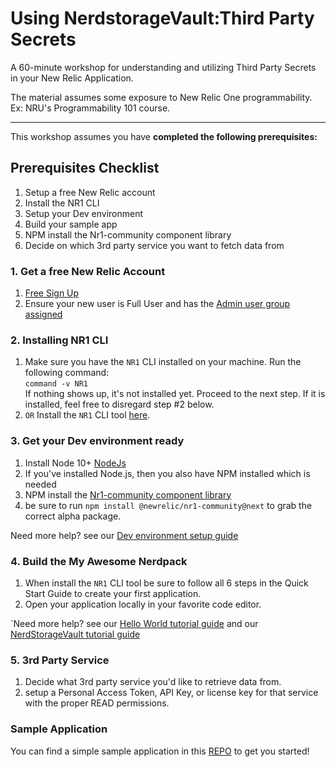 # Using NerdstorageVault:Third Party Secrets

A 60-minute workshop for understanding and utilizing Third Party Secrets in your New Relic Application.

The material assumes some exposure to New Relic One programmability. Ex: NRU's Programmability 101 course.

---

This workshop assumes you have **completed the following prerequisites:**

## Prerequisites Checklist

1. Setup a free New Relic account
2. Install the NR1 CLI
3. Setup your Dev environment
4. Build your sample app
5. NPM install the Nr1-community component library
6. Decide on which 3rd party service you want to fetch data from

### 1. Get a free New Relic Account

1. [Free Sign Up](https://newrelic.com/signup)
2. Ensure your new user is Full User and has the [Admin user group assigned](https://docs.newrelic.com/docs/accounts/accounts-billing/new-relic-one-pricing-users/users-roles)

### 2. Installing NR1 CLI

1. Make sure you have the `NR1` CLI installed on your machine. Run the following command:<br> `command -v NR1` <br> If nothing shows up, it's not installed yet. Proceed to the next step. If it is installed, feel free to disregard step #2 below.
2. `OR` Install the `NR1` CLI tool [here](https://one.newrelic.com/launcher/developer-center.launcher).

### 3. Get your Dev environment ready

1. Install Node 10+ [NodeJs](https://nodejs.org/en/)
2. If you've installed Node.js, then you also have NPM installed which is needed
3. NPM install the [Nr1-community component library](https://www.npmjs.com/package/@newrelic/nr1-community/v/0.0.1-alpha.5)
4. be sure to run `npm install @newrelic/nr1-community@next` to grab the correct alpha package.

Need more help? see our [Dev environment setup guide](https://developer.newrelic.com/build-apps/set-up-dev-env)

### 4. Build the My Awesome Nerdpack

1. When install the `NR1` CLI tool be sure to follow all 6 steps in the Quick Start Guide to create your first application.
2. Open your application locally in your favorite code editor.

`Need more help? see our [Hello World tutorial guide](https://developer.newrelic.com/build-apps/build-hello-world-app) and our
[NerdStorageVault tutorial guide](https://developer.newrelic.com/explore-docs/nerdstoragevault)

### 5. 3rd Party Service

1. Decide what 3rd party service you'd like to retrieve data from.
2. setup a Personal Access Token, API Key, or license key for that service with the proper READ permissions.

### Sample Application

You can find a simple sample application in this [REPO](https://github.com/jpvajda/nerddaysV1) to get you started!
